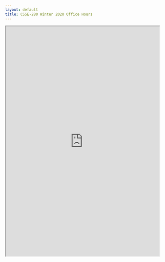 ```yaml
---
layout: default
title: CSSE-280 Winter 2020 Office Hours
---
```

<!-- Instructions:  File > Publish To Web [....] "Embed" -->
<iframe src="https://docs.google.com/spreadsheets/d/e/2PACX-1vTw6pR5f8qqpU7hfRFirv9LblqWDpgdnODgAJ5mQR1h52QvueEac_41lz6UJKz0142P7hIU9Y0evIpY/pubhtml?gid=0&amp;single=true&amp;widget=true&amp;headers=false" width="100%" height="750px"></iframe>
